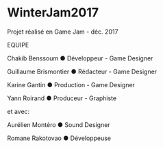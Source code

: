 # WinterJam2017
Projet réalisé en Game Jam - déc. 2017 

EQUIPE

Chakib Benssoum ● Développeur - Game Designer

Guillaume Brismontier ● Rédacteur - Game Designer

Karine Gantin	● Production - Game Designer

Yann Roirand ● Produceur - Graphiste

et avec:

Aurélien Montéro ● Sound Designer

Romane Rakotovao ● Développeuse


